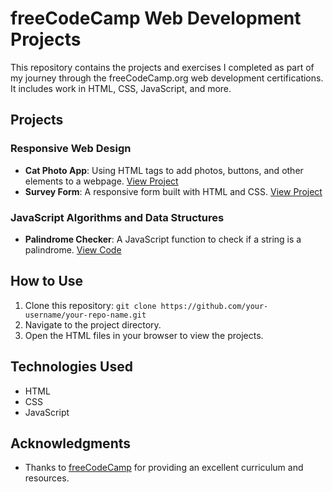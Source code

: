 # freeCodeCamp Web Development Projects

This repository contains the projects and exercises I completed as part of my journey through the freeCodeCamp.org web development certifications. It includes work in HTML, CSS, JavaScript, and more.

## Projects

### Responsive Web Design
- **Cat Photo App**: Using HTML tags to add photos, buttons, and other elements to a webpage. [View Project](link-to-project)
- **Survey Form**: A responsive form built with HTML and CSS. [View Project](link-to-project)

### JavaScript Algorithms and Data Structures
- **Palindrome Checker**: A JavaScript function to check if a string is a palindrome. [View Code](link-to-code)

## How to Use
1. Clone this repository: `git clone https://github.com/your-username/your-repo-name.git`
2. Navigate to the project directory.
3. Open the HTML files in your browser to view the projects.

## Technologies Used
- HTML
- CSS
- JavaScript

## Acknowledgments
- Thanks to [freeCodeCamp](https://www.freecodecamp.org/) for providing an excellent curriculum and resources.
